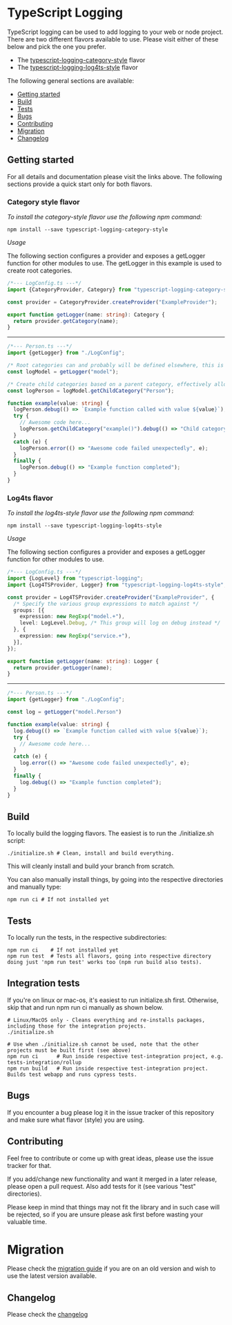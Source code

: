 # TypeScript Logging

TypeScript logging can be used to add logging to your web or node project. There are two different flavors available to
use. Please visit either of these below and pick the one you prefer.

* The [typescript-logging-category-style](./category-style/README.MD) flavor
* The [typescript-logging-log4ts-style](./log4ts-style/README.MD) flavor

The following general sections are available:

* [Getting started](#getting-started)
* [Build](#build)
* [Tests](#tests)
* [Bugs](#bugs)
* [Contributing](#contributing)
* [Migration](#migration)
* [Changelog](#changelog)

## Getting started

For all details and documentation please visit the links above. The following sections provide a quick start only for
both flavors.

### Category style flavor

*To install the category-style flavor use the following npm command:*

```shell
npm install --save typescript-logging-category-style
```

*Usage*

The following section configures a provider and exposes a getLogger function for other modules to use. The getLogger in
this example is used to create root categories.

```typescript
/*--- LogConfig.ts ---*/
import {CategoryProvider, Category} from "typescript-logging-category-style";

const provider = CategoryProvider.createProvider("ExampleProvider");

export function getLogger(name: string): Category {
  return provider.getCategory(name);
}
```

----

```typescript
/*--- Person.ts ---*/
import {getLogger} from "./LogConfig";

/* Root categories can and probably will be defined elsewhere, this is just an example */
const logModel = getLogger("model");

/* Create child categories based on a parent category, effectively allowing you to create a tree of loggers when needed */
const logPerson = logModel.getChildCategory("Person");

function example(value: string) {
  logPerson.debug(() => `Example function called with value ${value}`);
  try {
    // Awesome code here...
    logPerson.getChildCategory("example()").debug(() => "Child category again");
  }
  catch (e) {
    logPerson.error(() => "Awesome code failed unexpectedly", e);
  }
  finally {
    logPerson.debug(() => "Example function completed");
  }
}
```

### Log4ts flavor

*To install the log4ts-style flavor use the following npm command:*

```shell
npm install --save typescript-logging-log4ts-style
```

*Usage*

The following section configures a provider and exposes a getLogger function for other modules to use.

```typescript
/*--- LogConfig.ts ---*/
import {LogLevel} from "typescript-logging";
import {Log4TSProvider, Logger} from "typescript-logging-log4ts-style";

const provider = Log4TSProvider.createProvider("ExampleProvider", {
  /* Specify the various group expressions to match against */
  groups: [{
    expression: new RegExp("model.+"),
    level: LogLevel.Debug, /* This group will log on debug instead */
  }, {
    expression: new RegExp("service.+"),
  }],
});

export function getLogger(name: string): Logger {
  return provider.getLogger(name);
}
```

----

```typescript
/*--- Person.ts ---*/
import {getLogger} from "./LogConfig";

const log = getLogger("model.Person")

function example(value: string) {
  log.debug(() => `Example function called with value ${value}`);
  try {
    // Awesome code here...
  }
  catch (e) {
    log.error(() => "Awesome code failed unexpectedly", e);
  }
  finally {
    log.debug(() => "Example function completed");
  }
}
```

## Build

To locally build the logging flavors. The easiest is to run the ./initialize.sh script:

```shell
./initialize.sh # Clean, install and build everything.
```

This will cleanly install and build your branch from scratch.

You can also manually install things, by going into the respective directories and manually type:

```shell
npm run ci # If not installed yet
```

## Tests

To locally run the tests, in the respective subdirectories:

```shell
npm run ci    # If not installed yet
npm run test  # Tests all flavors, going into respective directory doing just 'npm run test' works too (npm run build also tests).
```

## Integration tests

If you're on linux or mac-os, it's easiest to run initialize.sh first. Otherwise, skip that and run npm run ci manually
as shown below.

```shell
# Linux/MacOS only - Cleans everything and re-installs packages, including those for the integration projects.
./initialize.sh

# Use when ./initialize.sh cannot be used, note that the other projects must be built first (see above)
npm run ci      # Run inside respective test-integration project, e.g. tests-integration/rollup
npm run build   # Run inside respective test-integration project. Builds test webapp and runs cypress tests.
```

## Bugs

If you encounter a bug please log it in the issue tracker of this repository and make sure what flavor (style) you are
using.

## Contributing

Feel free to contribute or come up with great ideas, please use the issue tracker for that.

If you add/change new functionality and want it merged in a later release, please open a pull request. Also add tests
for it (see various "test" directories).

Please keep in mind that things may not fit the library and in such case will be rejected, so if you are unsure please
ask first before wasting your valuable time.

# Migration

Please check the [migration guide](documentation/migration.md) if you are on an old version and wish to use the latest
version available.

## Changelog

Please check the [changelog](documentation/change_log.md)
